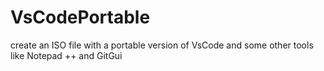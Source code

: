 # VsCodePortable

create an ISO file with a portable version of VsCode and some other tools like Notepad ++ and GitGui
